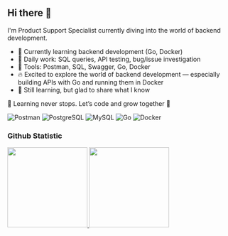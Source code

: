 ## Hi there 👋

I'm Product Support Specialist currently diving into the world of backend development.

- 🌱 Currently learning backend development (Go, Docker)
- 🧪 Daily work: SQL queries, API testing, bug/issue investigation
- 🧰 Tools: Postman, SQL, Swagger, Go, Docker
- 🔥 Excited to explore the world of backend development — especially building APIs with Go and running them in Docker
- 💬 Still learning, but glad to share what I know

🚧 Learning never stops. Let’s code and grow together 🚀

![Postman](https://img.shields.io/badge/Postman-FF6C37?style=for-the-badge&logo=postman&logoColor=white)
![PostgreSQL](https://img.shields.io/badge/PostgreSQL-4169E1?style=for-the-badge&logo=postgresql&logoColor=white)
![MySQL](https://img.shields.io/badge/MySQL-005C84?style=for-the-badge&logo=mysql&logoColor=white)
![Go](https://img.shields.io/badge/Go-00ADD8?style=for-the-badge&logo=go&logoColor=white)
![Docker](https://img.shields.io/badge/Docker-2496ED?style=for-the-badge&logo=docker&logoColor=white)


### Github Statistic
<p align="left">
<a href="https://github.com/Ionners">
  <img height="180em" src="https://github-readme-stats-eight-theta.vercel.app/api?username=Ionners&show_icons=true&theme=algolia&include_all_commits=true&count_private=true"/>
  <img height="180em" src="https://github-readme-stats-eight-theta.vercel.app/api/top-langs/?username=Ionners&layout=compact&layout=compact&theme=algolia"/>
</a>
</p>
